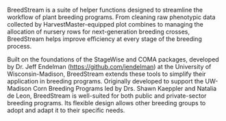 BreedStream is a suite of helper functions designed to streamline the workflow of plant breeding programs. From cleaning raw phenotypic data collected by HarvestMaster-equipped plot combines to managing the allocation of nursery rows for next-generation breeding crosses, BreedStream helps improve efficiency at every stage of the breeding process.

Built on the foundations of the StageWise and COMA packages, developed by Dr. Jeff Endelman (https://github.com/jendelman) at the University of Wisconsin-Madison, BreedStream extends these tools to simplify their application in breeding programs. Originally developed to support the UW-Madison Corn Breeding Programs led by Drs. Shawn Kaeppler and Natalia de Leon, BreedStream is well-suited for both public and private-sector breeding programs. Its flexible design allows other breeding groups to adopt and adapt it to their specific needs.
